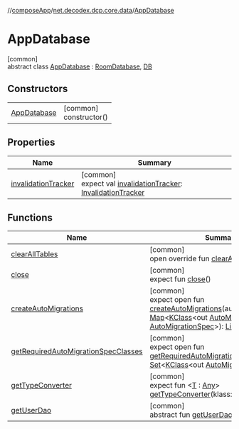 //[composeApp](../../../index.md)/[net.decodex.dcp.core.data](../index.md)/[AppDatabase](index.md)

# AppDatabase

[common]\
abstract class [AppDatabase](index.md) : [RoomDatabase](https://developer.android.com/reference/kotlin/androidx/room/RoomDatabase.html), [DB](../-d-b/index.md)

## Constructors

| | |
|---|---|
| [AppDatabase](-app-database.md) | [common]<br>constructor() |

## Properties

| Name | Summary |
|---|---|
| [invalidationTracker](index.md#-990093491%2FProperties%2F-676342820) | [common]<br>expect val [invalidationTracker](index.md#-990093491%2FProperties%2F-676342820): [InvalidationTracker](https://developer.android.com/reference/kotlin/androidx/room/InvalidationTracker.html) |

## Functions

| Name | Summary |
|---|---|
| [clearAllTables](clear-all-tables.md) | [common]<br>open override fun [clearAllTables](clear-all-tables.md)() |
| [close](index.md#1674273423%2FFunctions%2F-676342820) | [common]<br>expect fun [close](index.md#1674273423%2FFunctions%2F-676342820)() |
| [createAutoMigrations](index.md#1420085996%2FFunctions%2F-676342820) | [common]<br>expect open fun [createAutoMigrations](index.md#1420085996%2FFunctions%2F-676342820)(autoMigrationSpecs: [Map](https://kotlinlang.org/api/latest/jvm/stdlib/kotlin.collections/-map/index.html)&lt;[KClass](https://kotlinlang.org/api/latest/jvm/stdlib/kotlin.reflect/-k-class/index.html)&lt;out [AutoMigrationSpec](https://developer.android.com/reference/kotlin/androidx/room/migration/AutoMigrationSpec.html)&gt;, [AutoMigrationSpec](https://developer.android.com/reference/kotlin/androidx/room/migration/AutoMigrationSpec.html)&gt;): [List](https://kotlinlang.org/api/latest/jvm/stdlib/kotlin.collections/-list/index.html)&lt;[Migration](https://developer.android.com/reference/kotlin/androidx/room/migration/Migration.html)&gt; |
| [getRequiredAutoMigrationSpecClasses](index.md#-432702106%2FFunctions%2F-676342820) | [common]<br>expect open fun [getRequiredAutoMigrationSpecClasses](index.md#-432702106%2FFunctions%2F-676342820)(): [Set](https://kotlinlang.org/api/latest/jvm/stdlib/kotlin.collections/-set/index.html)&lt;[KClass](https://kotlinlang.org/api/latest/jvm/stdlib/kotlin.reflect/-k-class/index.html)&lt;out [AutoMigrationSpec](https://developer.android.com/reference/kotlin/androidx/room/migration/AutoMigrationSpec.html)&gt;&gt; |
| [getTypeConverter](index.md#2031305957%2FFunctions%2F-676342820) | [common]<br>expect fun &lt;[T](index.md#2031305957%2FFunctions%2F-676342820) : [Any](https://kotlinlang.org/api/latest/jvm/stdlib/kotlin/-any/index.html)&gt; [getTypeConverter](index.md#2031305957%2FFunctions%2F-676342820)(klass: [KClass](https://kotlinlang.org/api/latest/jvm/stdlib/kotlin.reflect/-k-class/index.html)&lt;[T](index.md#2031305957%2FFunctions%2F-676342820)&gt;): [T](index.md#2031305957%2FFunctions%2F-676342820) |
| [getUserDao](get-user-dao.md) | [common]<br>abstract fun [getUserDao](get-user-dao.md)(): [UserDao](../../net.decodex.dcp.user.domain.dao/-user-dao/index.md) |
